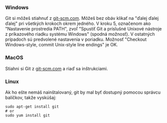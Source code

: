 ### Windows

Git si môžeš stiahnuť z [git-scm.com](http://git-scm.com/). Môžeš bez obáv klikať na "ďalej ďalej ďalej" pri všetkých krokoch okrem jedného. V kroku 5, označenom ako "Nastavenie prostredia PATH", zvoľ "Spustiť Git a príslušné Unixové nástroje z príkazového riadku systému Windows" (spodná možnosť). V ostatných prípadoch sú predvolené nastavenia v poriadku. Možnosť "Checkout Windows-style, commit Unix-style line endings" je OK.

### MacOS

Stiahni si Git z [git-scm.com](http://git-scm.com/) a riaď sa inštrukciami.

### Linux

Ak ho ešte nemáš nainštalovaný, git by mal byť dostupný pomocou správcu balíčkov, takže vyskúšaj:

    sudo apt-get install git
    # or
    sudo yum install git
